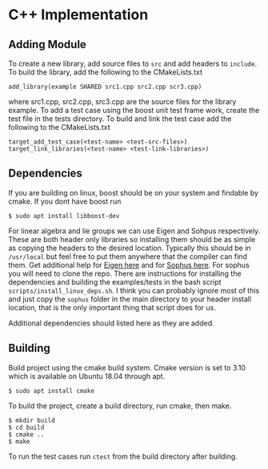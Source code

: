 # C++ Implementation

## Adding Module
To create a new library, add source files to ```src``` and add headers to ```include```.  To build the library, add the following to the CMakeLists.txt
```
add_library(example SHARED src1.cpp src2.cpp scr3.cpp)
```
where src1.cpp, src2.cpp, src3.cpp are the source files for the library example.  To add a test case using the boost unit test frame work, create the test file in the tests directory.  To build and link the test case add the following to the CMakeLists.txt
```
target_add_test_case(<test-name> <test-src-files>)
target_link_libraries(<test-name> <test-link-libraries>)
```

## Dependencies
If you are building on linux, boost should be on your system and findable by cmake.  If you dont have boost run 

```
$ sudo apt install libboost-dev
```

For linear algebra and lie groups we can use Eigen and Sohpus respectively.  These are both header only libraries so installing them should be as simple as copying the headers to the desired location.  Typically this should be in ```/usr/local``` but feel free to put them anywhere that the compiler can find them.  Get additional help for [Eigen here](https://eigen.tuxfamily.org/dox/GettingStarted.html) and for [Sophus here](https://github.com/strasdat/Sophus).  For sophus you will need to clone the repo.  There are instructions for installing the dependencies and building the examples/tests in the bash script ```scripts/install_linux_deps.sh```.  I think you can probably ignore most of this and just copy the ```sophus``` folder in the main directory to your header install location, that is the only important thing that script does for us.

Additional dependencies should listed here as they are added.

## Building
Build project using the cmake build system.  Cmake version is set to 3.10 which is available on Ubuntu 18.04 through apt.

```
$ sudo apt install cmake
```

To build the project, create a build directory, run cmake, then make.
```
$ mkdir build
$ cd build
$ cmake ..
$ make
```

To run the test cases run ```ctest``` from the build directory after building.